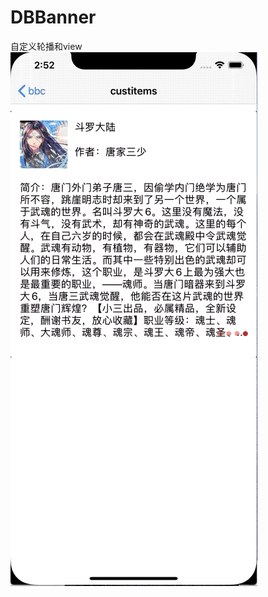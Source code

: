 # DBBanner
自定义轮播和view
![展示](https://github.com/daibo789/DBBanner/blob/master/%E5%B1%8F%E5%B9%95%E5%BD%95%E5%88%B62019-10-15%E4%B8%8B%E5%8D%882.52.08.2019-10-15%2014_59_12.gif)
